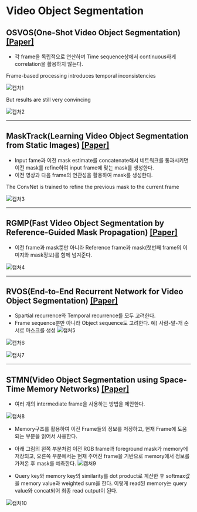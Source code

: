 # Video Object Segmentation
## OSVOS(One-Shot Video Object Segmentation) [[Paper]](https://arxiv.org/pdf/1611.05198.pdf)
- 각 frame을 독립적으로 연산하며 Time sequence상에서 continuous하게 correlation을 활용하지 않는다.

Frame-based processing introduces temporal inconsistencies 

![캡처1](https://user-images.githubusercontent.com/74402562/117539295-fc2cef00-b044-11eb-85d3-437cbdd2a27f.PNG)

But results are still very convincing

![캡처2](https://user-images.githubusercontent.com/74402562/117539299-fe8f4900-b044-11eb-9cac-7df6a49b0101.PNG)

------------------------------------------
## MaskTrack(Learning Video Object Segmentation from Static Images) [[Paper]](https://arxiv.org/pdf/1612.02646.pdf)
- Input fame과 이전 mask estimate를 concatenate해서 네트워크를 통과시키면 이전 mask를 refine하여 input frame에 맞는 mask를 생성한다.
- 이전 영상과 다음 frame의 연관성을 활용하여 mask를 생성한다.

The ConvNet is trained to refine the previous mask to the current frame

![캡처3](https://user-images.githubusercontent.com/74402562/117539300-ffc07600-b044-11eb-93e6-e9163ff956a7.PNG)

---------------------------------------
## RGMP(Fast Video Object Segmentation by Reference-Guided Mask Propagation) [[Paper]](https://openaccess.thecvf.com/content_cvpr_2018/papers/Oh_Fast_Video_Object_CVPR_2018_paper.pdf)
- 이전 frame과 mask뿐만 아니라 Reference frame과 mask(첫번째 frame의 이미지와 mask정보)를 함께 넘겨준다.

![캡처4](https://user-images.githubusercontent.com/74402562/117539303-018a3980-b045-11eb-850d-41412f1e72bf.PNG)

----------------------------------------
## RVOS(End-to-End Recurrent Network for Video Object Segmentation) [[Paper]](https://arxiv.org/pdf/1903.05612.pdf)
- Spartial recurrence와 Temporal recurrence를 모두 고려한다.
- Frame sequence뿐만 아니라 Object sequence도 고려한다. 예) 사람-말-개 순서로 마스크를 생성
![캡처5](https://user-images.githubusercontent.com/74402562/117539306-02bb6680-b045-11eb-9d2b-74cb360f0484.PNG)

![캡처6](https://user-images.githubusercontent.com/74402562/117539309-03ec9380-b045-11eb-8ef9-03e241ff2f4a.PNG)

![캡처7](https://user-images.githubusercontent.com/74402562/117539312-05b65700-b045-11eb-84b8-a529e8120fdf.PNG)

-----------------------------------------
## STMN(Video Object Segmentation using Space-Time Memory Networks) [[Paper]](https://arxiv.org/pdf/1904.00607.pdf)
- 여러 개의 intermediate frame을 사용하는 방법을 제안한다.

![캡처8](https://user-images.githubusercontent.com/74402562/117539313-06e78400-b045-11eb-9898-9bc5e9995b42.PNG)

- Memory구조를 활용하여 이전 Frame들의 정보를 저장하고, 현재 Frame에 도움되는 부분을 읽어서 사용한다.
- 아래 그림의 왼쪽 부분처럼 이전 RGB frame과 foreground mask가 memory에 저장되고, 오른쪽 부분에서는 현재 주어진 frame을 기반으로 memory에서 정보를 가져온 후 mask를 예측한다.
![캡처9](https://user-images.githubusercontent.com/74402562/117539314-08b14780-b045-11eb-9862-ffe608732ac2.PNG)

- Query key와 memory key의 similarity를 dot product로 계산한 후 softmax값을 memory value과 weighted sum을 한다. 이렇게 read된 memory는 query value와 concat되어 최종 read output이 된다.

![캡처10](https://user-images.githubusercontent.com/74402562/117539319-0a7b0b00-b045-11eb-9b6e-a579f5db0ceb.PNG)
